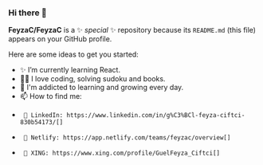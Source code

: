 ### Hi there 👋


**FeyzaC/FeyzaC** is a ✨ _special_ ✨ repository because its `README.md` (this file) appears on your GitHub profile.

Here are some ideas to get you started:

- ✨ I’m currently learning React.
- 👩‍💻 I love coding, solving sudoku and books.
- 🌱 I'm addicted to learning and growing every day.
- 📫 How to find me:
-      🎯 LinkedIn: https://www.linkedin.com/in/g%C3%BCl-feyza-ciftci-830b54173/[]
-      🎯 Netlify: https://app.netlify.com/teams/feyzac/overview[]
-      🎯 XING: https://www.xing.com/profile/GuelFeyza_Ciftci[]
